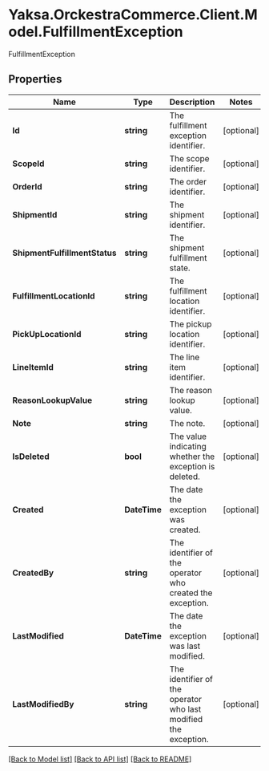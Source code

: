# Yaksa.OrckestraCommerce.Client.Model.FulfillmentException
FulfillmentException

## Properties

Name | Type | Description | Notes
------------ | ------------- | ------------- | -------------
**Id** | **string** | The fulfillment exception identifier. | [optional] 
**ScopeId** | **string** | The scope identifier. | [optional] 
**OrderId** | **string** | The order identifier. | [optional] 
**ShipmentId** | **string** | The shipment identifier. | [optional] 
**ShipmentFulfillmentStatus** | **string** | The shipment fulfillment state. | [optional] 
**FulfillmentLocationId** | **string** | The fulfillment location identifier. | [optional] 
**PickUpLocationId** | **string** | The pickup location identifier. | [optional] 
**LineItemId** | **string** | The line item identifier. | [optional] 
**ReasonLookupValue** | **string** | The reason lookup value. | [optional] 
**Note** | **string** | The note. | [optional] 
**IsDeleted** | **bool** | The value indicating whether the exception is deleted. | [optional] 
**Created** | **DateTime** | The date the exception was created. | [optional] 
**CreatedBy** | **string** | The identifier of the operator who created the exception. | [optional] 
**LastModified** | **DateTime** | The date the exception was last modified. | [optional] 
**LastModifiedBy** | **string** | The identifier of the operator who last modified the exception. | [optional] 

[[Back to Model list]](../README.md#documentation-for-models) [[Back to API list]](../README.md#documentation-for-api-endpoints) [[Back to README]](../README.md)

